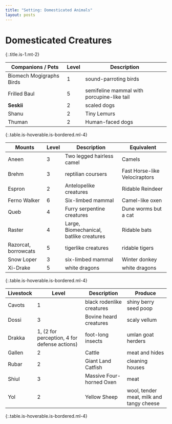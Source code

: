 ```yaml
---
title: "Setting: Domesticated Animals"
layout: posts
---
```


# Domesticated Creatures
{:.title.is-1.mt-2}

Companions / Pets | Level | Description
--- | --- | ---
Biomech Mogigraphs Birds | 1 | sound-parroting birds
Frilled Baul | 5 | semifeline mammal with porcupine-like tail
**Seskii** | 2 | scaled dogs
Shanu | 2 | Tiny Lemurs
Thuman | 2 | Human-faced dogs 
{:.table.is-hoverable.is-bordered.ml-4}

Mounts | Level | Description |  Equivalent
--- | --- | --- | ---
Aneen | 3 | Two legged hairless camel | Camels
Brehm | 3 | reptilian coursers | Fast Horse-like Velociraptors
Espron | 2 | Antelopelike creatures | Ridable Reindeer
Ferno Walker | 6 | Six-limbed mammal | Camel-like oxen
Queb | 4 | Furry serpentine creatures  | Dune worms but a cat
Raster | 4 | Large, Biomechanical, batlike creatures | Ridable bats
Razorcat, borrowcats | 5 | tigerlike  creatures | ridable tigers
Snow Loper | 3 | six-limbed mammal | Winter donkey
Xi-Drake | 5 | white dragons | white dragons
{:.table.is-hoverable.is-bordered.ml-4}

Livestock | Level | Description | Produce 
--- | --- | --- | ---
Cavots  | 1 | black rodenlike creatures | shiny berry seed poop
Dossi  | 3 | Bovine heard creatures | scaly vellum
Drakka | 1, (2 for perception, 4 for defense actions) | foot-long insects | umlan goat herders
Gallen | 2 | Cattle | meat and hides
Rubar | 2 | Giant Land Catfish | cleaning houses
Shiul | 3 | Massive Four-horned Oxen | meat
Yol | 2 | Yellow Sheep | wool, tender meat, milk and tangy cheese
{:.table.is-hoverable.is-bordered.ml-4}
